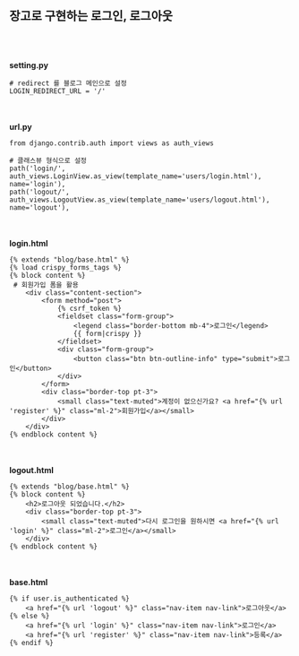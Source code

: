 ## 장고로 구현하는 로그인, 로그아웃
<br><br>

**setting.py**
    
    # redirect 를 블로그 메인으로 설정
    LOGIN_REDIRECT_URL = '/'


<br><br>
**url.py**

    from django.contrib.auth import views as auth_views
    
    # 클래스뷰 형식으로 설정
    path('login/', auth_views.LoginView.as_view(template_name='users/login.html'), name='login'),
    path('logout/', auth_views.LogoutView.as_view(template_name='users/logout.html'), name='logout'),
    
    
<br><br>
**login.html**
    
    {% extends "blog/base.html" %}
    {% load crispy_forms_tags %}
    {% block content %}
     # 회원가입 폼을 활용
        <div class="content-section">
            <form method="post">
                {% csrf_token %}
                <fieldset class="form-group">
                    <legend class="border-bottom mb-4">로그인</legend>
                    {{ form|crispy }}
                </fieldset>
                <div class="form-group">
                    <button class="btn btn-outline-info" type="submit">로그인</button>
                </div>
            </form>
            <div class="border-top pt-3">
                <small class="text-muted">계정이 없으신가요? <a href="{% url 'register' %}" class="ml-2">회원가입</a></small>
            </div>
        </div>
    {% endblock content %}
    
    
<br><br>
**logout.html**    

    {% extends "blog/base.html" %}
    {% block content %}
        <h2>로그아웃 되었습니다.</h2>
        <div class="border-top pt-3">
            <small class="text-muted">다시 로그인을 원하시면 <a href="{% url 'login' %}" class="ml-2">로그인</a></small>
        </div>
    {% endblock content %}
    
    
<br><br>
**base.html**      

    {% if user.is_authenticated %}
        <a href="{% url 'logout' %}" class="nav-item nav-link">로그아웃</a>
    {% else %}
        <a href="{% url 'login' %}" class="nav-item nav-link">로그인</a>
        <a href="{% url 'register' %}" class="nav-item nav-link">등록</a>
    {% endif %}
    
    
<br><br>    
    
    
    
